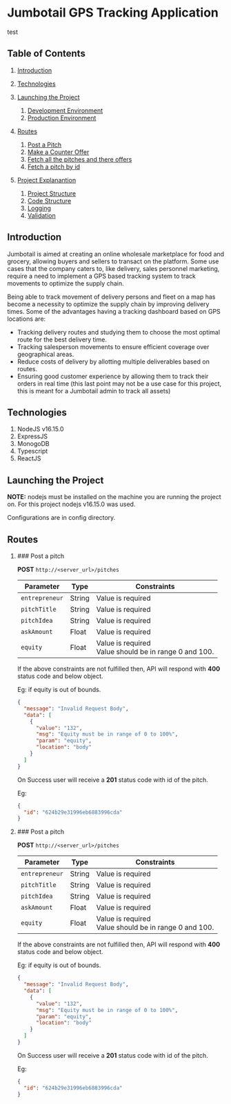 # Jumbotail GPS Tracking Application

test

## Table of Contents

1. [Introduction](#introduction)

2. [Technologies](#technologies)

3. [Launching the Project](#launching-the-project)
   1. [Development Environment](#development-environment)
   2. [Production Environment](#production-environment)

4. [Routes](#routes)
   1. [Post a Pitch](#post-a-pitch)
   2. [Make a Counter Offer](#make-a-counter-offer)
   3. [Fetch all the pitches and there offers](#fetch-all-the-pitches-and-there-offers)
   4. [Fetch a pitch by id](#fetch-a-pitch-by-id)

5. [Project Explanantion](#project-explanation)
   1. [Project Structure](#project-structure)
   2. [Code Structure](#code-structure)
   3. [Logging](#logging)
   4. [Validation](#validation)



## Introduction

Jumbotail is aimed at creating an online wholesale marketplace for food and grocery, allowing buyers and sellers to transact on the platform. Some use cases that the company caters to, like delivery, sales personnel marketing, require a need to implement a GPS based tracking system to track movements to optimize the supply chain.

Being able to track movement of delivery persons and fleet on a map has become a necessity to optimize the supply chain by improving delivery times. Some of the advantages having a tracking dashboard based on GPS locations are:
<ul>
<li>Tracking delivery routes and studying them to choose the most optimal route for the best delivery time.</li>
<li>Tracking salesperson movements to ensure efficient coverage over geographical areas.</li>
<li>Reduce costs of delivery by allotting multiple deliverables based on routes.</li>
<li>Ensuring good customer experience by allowing them to track their orders in real time (this last point may not be a use case for this project, this is meant for a Jumbotail admin to track all assets)</li>
</ul>


## Technologies

1. NodeJS v16.15.0
2. ExpressJS
3. MonogoDB 
4. Typescript
5. ReactJS



## Launching the Project

**NOTE:** nodejs must be installed on the machine you are running the project on. For this project nodejs v16.15.0 was used.

Configurations are in config directory.


## Routes

<ol>

    
   <li> ### Post a pitch </li>

**POST**  `http://<server_url>/pitches`

| Parameter      | Type   | Constraints                                                |
| -------------- | ------ | ---------------------------------------------------------- |
| `entrepreneur` | String | Value is required                                          |
| `pitchTitle`   | String | Value is required                                          |
| `pitchIdea`    | String | Value is required                                          |
| `askAmount`    | Float  | Value is required                                          |
| `equity`       | Float  | Value is required<br />Value should be in range 0 and 100. |

If the above constraints are not fulfilled then, API will respond with **400** status code and below object.

Eg: if equity is out of bounds.

```json
{
  "message": "Invalid Request Body",
  "data": [
    {
      "value": "132",
      "msg": "Equity must be in range of 0 to 100%",
      "param": "equity",
      "location": "body"
    }
  ]
}
```

On Success user will receive a **201** status code with id of the pitch.

Eg:

```json
{
  "id": "624b29e31996eb6883996cda"
}
```

   
   <li> ### Post a pitch </li>

**POST**  `http://<server_url>/pitches`

| Parameter      | Type   | Constraints                                                |
| -------------- | ------ | ---------------------------------------------------------- |
| `entrepreneur` | String | Value is required                                          |
| `pitchTitle`   | String | Value is required                                          |
| `pitchIdea`    | String | Value is required                                          |
| `askAmount`    | Float  | Value is required                                          |
| `equity`       | Float  | Value is required<br />Value should be in range 0 and 100. |

If the above constraints are not fulfilled then, API will respond with **400** status code and below object.

Eg: if equity is out of bounds.

```json
{
  "message": "Invalid Request Body",
  "data": [
    {
      "value": "132",
      "msg": "Equity must be in range of 0 to 100%",
      "param": "equity",
      "location": "body"
    }
  ]
}
```

On Success user will receive a **201** status code with id of the pitch.

Eg:

```json
{
  "id": "624b29e31996eb6883996cda"
}
```






</ol>


